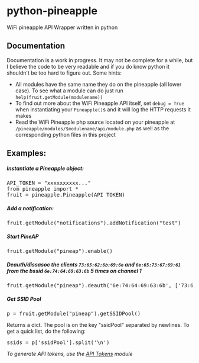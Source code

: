 # python-pineapple
WiFi pineapple API Wrapper written in python

## Documentation
Documentation is a work in progress. It may not be complete for a while, but I believe the code to be very readable and if you do know python it shouldn't be too hard to figure out.
Some hints:
- All modules have the same name they do on the pineapple (all lower case). To see what a module can do just run `help(fruit.getModule(modulename))`
- To find out more about the WiFi Pineapple API itself, set `debug = True` when instantiating your `Pineapple()`s and it will log the HTTP requests it makes
- Read the WiFi Pineapple php source located on your pineapple at `/pineapple/modules/$modulename/api/module.php` as well as the corresponding python files in this project

## Examples:
##### Instantiate a Pineapple object:
<pre>
API_TOKEN = "xxxxxxxxxx..."
from pineapple import *
fruit = pineapple.Pineapple(API_TOKEN)
</pre>
##### Add a notification:
<pre>
fruit.getModule("notifications").addNotification("test")
</pre>
##### Start PineAP
<pre>
fruit.getModule("pineap").enable()
</pre>
##### Deauth/dissasoc the clients `73:65:62:6b:69:6e` and `6e:65:73:67:69:61` from the bssid `6e:74:64:69:63:6b` 5 times on channel 1
<pre>
fruit.getModule("pineap").deauth('6e:74:64:69:63:6b', ['73:65:62:6b:69:6e', '6e:65:73:67:69:61'], 5, 1)
</pre>
##### Get SSID Pool
<pre>
p = fruit.getModule("pineap").getSSIDPool()
</pre>
Returns a dict. The pool is on the key "ssidPool" separated by newlines. To get a quick list, do the following:
<pre>
ssids = p['ssidPool'].split('\n')
</pre>

*To generate API tokens, use the [API Tokens](https://github.com/735tesla/Pineapple-API-Tokens-Module/) module*
